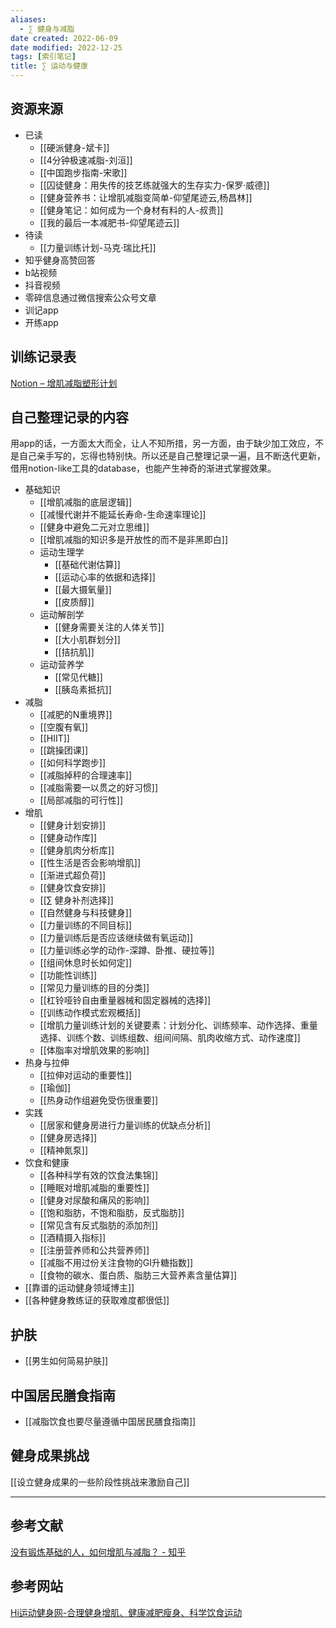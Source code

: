 ```yaml
---
aliases:
  - ∑ 健身与减脂
date created: 2022-06-09
date modified: 2022-12-25
tags: [索引笔记]
title: ∑ 运动与健康
---
```


## 资源来源

- 已读
	- [[硬派健身-斌卡]]
	- [[4分钟极速减脂-刘洹]]
	- [[中国跑步指南-宋歌]]
	- [[囚徒健身：用失传的技艺练就强大的生存实力-保罗·威德]]
	- [[健身营养书：让增肌减脂变简单-仰望尾迹云,杨昌林]]
	- [[健身笔记：如何成为一个身材有料的人-叔贵]]
	- [[我的最后一本减肥书-仰望尾迹云]]
- 待读
	- [[力量训练计划-马克·瑞比托]]
- 知乎健身高赞回答
- b站视频
- 抖音视频
- 零碎信息通过微信搜索公众号文章
- 训记app
- 开练app

## 训练记录表

[Notion – 增肌减脂塑形计划](https://www.notion.so/oldwinter/d25c765455e640dda01de833db0d2c38)

## 自己整理记录的内容

用app的话，一方面太大而全，让人不知所措，另一方面，由于缺少加工效应，不是自己亲手写的，忘得也特别快。所以还是自己整理记录一遍，且不断迭代更新，借用notion-like工具的database，也能产生神奇的渐进式掌握效果。

- 基础知识
	- [[增肌减脂的底层逻辑]]
	- [[减慢代谢并不能延长寿命-生命速率理论]]
	- [[健身中避免二元对立思维]]
	- [[增肌减脂的知识多是开放性的而不是非黑即白]]
	- 运动生理学
		- [[基础代谢估算]]
		- [[运动心率的依据和选择]]
		- [[最大摄氧量]]
		- [[皮质醇]]
	- 运动解剖学
		- [[健身需要关注的人体关节]]
		- [[大小肌群划分]]
		- [[拮抗肌]]
	- 运动营养学
		- [[常见代糖]]
		- [[胰岛素抵抗]]
- 减脂
	- [[减肥的N重境界]]
	- [[空腹有氧]]
	- [[HIIT]]
	- [[跳操团课]]
	- [[如何科学跑步]]
	- [[减脂掉秤的合理速率]]
	- [[减脂需要一以贯之的好习惯]]
	- [[局部减脂的可行性]]
- 增肌
	- [[健身计划安排]]
	- [[健身动作库]]
	- [[健身肌肉分析库]]
	- [[性生活是否会影响增肌]]
	- [[渐进式超负荷]]
	- [[健身饮食安排]]
	- [[∑ 健身补剂选择]]
	- [[自然健身与科技健身]]
	- [[力量训练的不同目标]]
	- [[力量训练后是否应该继续做有氧运动]]
	- [[力量训练必学的动作-深蹲、卧推、硬拉等]]
	- [[组间休息时长如何定]]
	- [[功能性训练]]
	- [[常见力量训练的目的分类]]
	- [[杠铃哑铃自由重量器械和固定器械的选择]]
	- [[训练动作模式宏观概括]]
	- [[增肌力量训练计划的关键要素：计划分化、训练频率、动作选择、重量选择、训练个数、训练组数、组间间隔、肌肉收缩方式、动作速度]]
	- [[体脂率对增肌效果的影响]]
- 热身与拉伸
	- [[拉伸对运动的重要性]]
	- [[瑜伽]]
	- [[热身动作组避免受伤很重要]]
- 实践
	- [[居家和健身房进行力量训练的优缺点分析]]
	- [[健身房选择]]
	- [[精神氮泵]]
- 饮食和健康
	- [[各种科学有效的饮食法集锦]]
	- [[睡眠对增肌减脂的重要性]]
	- [[健身对尿酸和痛风的影响]]
	- [[饱和脂肪，不饱和脂肪，反式脂肪]]
	- [[常见含有反式脂肪的添加剂]]
	- [[酒精摄入指标]]
	- [[注册营养师和公共营养师]]
	- [[减脂不用过份关注食物的GI升糖指数]]
	- [[食物的碳水、蛋白质、脂肪三大营养素含量估算]]
- [[靠谱的运动健身领域博主]]
- [[各种健身教练证的获取难度都很低]]

## 护肤

- [[男生如何简易护肤]]

## 中国居民膳食指南

- [[减脂饮食也要尽量遵循中国居民膳食指南]]

## 健身成果挑战

[[设立健身成果的一些阶段性挑战来激励自己]]

---

## 参考文献

[没有锻炼基础的人，如何增肌与减脂？ - 知乎](https://www.zhihu.com/question/20687290/answer/15853608?utm_campaign=&utm_medium=social&utm_oi=627815471005831168&utm_psn=1554629693437075456&utm_source=cn.ticktick.task)

## 参考网站

[Hi运动健身网-合理健身增肌、健康减肥瘦身、科学饮食运动](https://www.hiyd.com)
